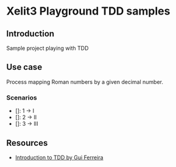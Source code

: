 # Xelit3 Playground TDD samples


## Introduction

Sample project playing with TDD


## Use case

Process mapping Roman numbers by a given decimal number.

### Scenarios

- []: 1 -> I
- []: 2 -> II
- []: 3 -> III


## Resources

- [Introduction to TDD by Gui Ferreira](https://www.youtube.com/watch?v=Ye_d99mHAXM&list=WL&index=1)
